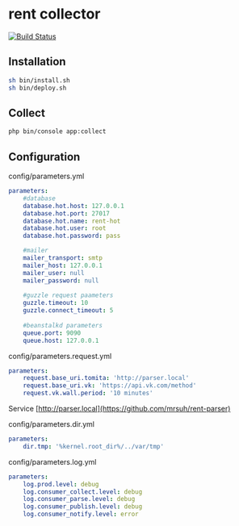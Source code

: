 # rent collector

[![Build Status](https://travis-ci.org/mrsuh/rent-collector.svg?branch=master)](https://travis-ci.org/mrsuh/rent-collector)

## Installation
```sh
sh bin/install.sh
sh bin/deploy.sh
```

## Collect
```sh
php bin/console app:collect
```

## Configuration

config/parameters.yml
```yml
parameters: 
    #database
    database.hot.host: 127.0.0.1
    database.hot.port: 27017
    database.hot.name: rent-hot
    database.hot.user: root
    database.hot.password: pass

    #mailer
    mailer_transport: smtp
    mailer_host: 127.0.0.1
    mailer_user: null
    mailer_password: null
    
    #guzzle request paameters
    guzzle.timeout: 10
    guzzle.connect_timeout: 5
    
    #beanstalkd parameters
    queue.port: 9090
    queue.host: 127.0.0.1
```

config/parameters.request.yml
```yml
parameters:
    request.base_uri.tomita: 'http://parser.local'
    request.base_uri.vk: 'https://api.vk.com/method'
    request.vk.wall.period: '10 minutes'
```
Service [http://parser.local](https://github.com/mrsuh/rent-parser)

config/parameters.dir.yml
```yml
parameters:
    dir.tmp: '%kernel.root_dir%/../var/tmp'
```

config/parameters.log.yml
```yml
parameters:
    log.prod.level: debug
    log.consumer_collect.level: debug
    log.consumer_parse.level: debug
    log.consumer_publish.level: debug
    log.consumer_notify.level: error
```